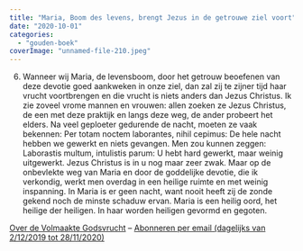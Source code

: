 ```yaml
---
title: "Maria, Boom des levens, brengt Jezus in de getrouwe ziel voort"
date: "2020-10-01"
categories: 
  - "gouden-boek"
coverImage: "unnamed-file-210.jpeg"
---
```


6) Wanneer wij Maria, de levensboom, door het getrouw beoefenen van deze devotie goed aankweken in onze ziel, dan zal zij te zijner tijd haar vrucht voortbrengen en die vrucht is niets anders dan Jezus Christus. Ik zie zoveel vrome mannen en vrouwen: allen zoeken ze Jezus Christus, de een met deze praktijk en langs deze weg, de ander probeert het elders. Na veel geploeter gedurende de nacht, moeten ze vaak bekennen: Per totam noctem laborantes, nihil cepimus: De hele nacht hebben we gewerkt en niets gevangen. Men zou kunnen zeggen: Laborastis multum, intulistis parum: U hebt hard gewerkt, maar weinig uitgewerkt. Jezus Christus is in u nog maar zeer zwak. Maar op de onbevlekte weg van Maria en door de goddelijke devotie, die ik verkondig, werkt men overdag in een heilige ruimte en met weinig inspanning. In Maria is er geen nacht, want nooit heeft zij de zonde gekend noch de minste schaduw ervan. Maria is een heilig oord, het heilige der heiligen. In haar worden heiligen gevormd en gegoten.

[Over de Volmaakte Godsvrucht](/blog/een-jaar-lang-volmaakte-godsvrucht/) – [Abonneren per email (dagelijks van 2/12/2019 tot 28/11/2020)](http://eepurl.com/9RKvX)
